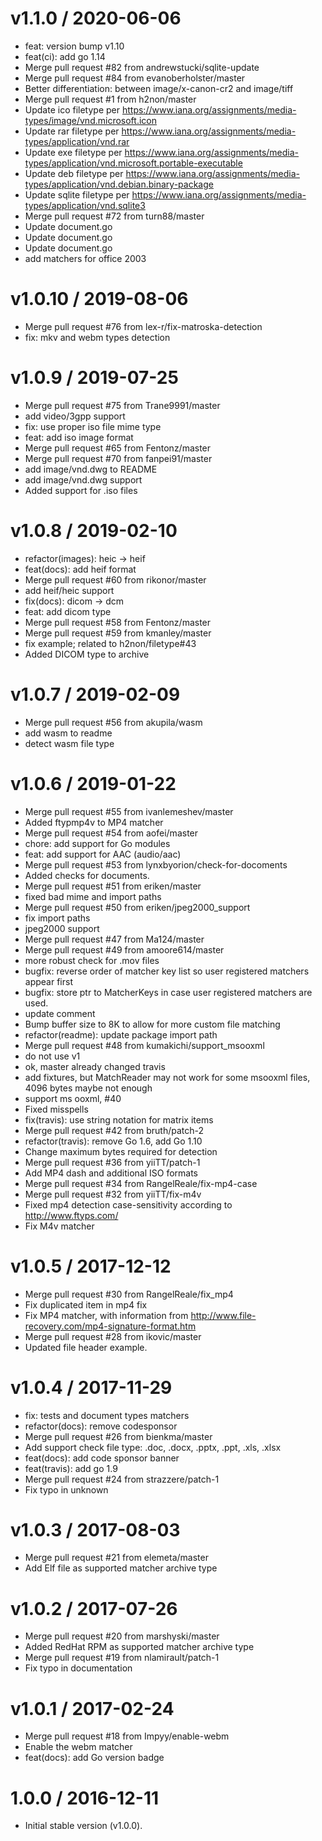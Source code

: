 
v1.1.0 / 2020-06-06
===================

  * feat: version bump v1.10
  * feat(ci): add go 1.14
  * Merge pull request #82 from andrewstucki/sqlite-update
  * Merge pull request #84 from evanoberholster/master
  * Better differentiation: between image/x-canon-cr2 and image/tiff
  * Merge pull request #1 from h2non/master
  * Update ico filetype per https://www.iana.org/assignments/media-types/image/vnd.microsoft.icon
  * Update rar filetype per https://www.iana.org/assignments/media-types/application/vnd.rar
  * Update exe filetype per https://www.iana.org/assignments/media-types/application/vnd.microsoft.portable-executable
  * Update deb filetype per https://www.iana.org/assignments/media-types/application/vnd.debian.binary-package
  * Update sqlite filetype per https://www.iana.org/assignments/media-types/application/vnd.sqlite3
  * Merge pull request #72 from turn88/master
  * Update document.go
  * Update document.go
  * Update document.go
  * add matchers for office 2003

v1.0.10 / 2019-08-06
====================

  * Merge pull request #76 from lex-r/fix-matroska-detection
  * fix: mkv and webm types detection

v1.0.9 / 2019-07-25
===================

  * Merge pull request #75 from Trane9991/master
  * add video/3gpp support
  * fix: use proper iso file mime type
  * feat: add iso image format
  * Merge pull request #65 from Fentonz/master
  * Merge pull request #70 from fanpei91/master
  * add image/vnd.dwg to README
  * add image/vnd.dwg support
  * Added support for .iso files

v1.0.8 / 2019-02-10
===================

  * refactor(images): heic -> heif
  * feat(docs): add heif format
  * Merge pull request #60 from rikonor/master
  * add heif/heic support
  * fix(docs): dicom -> dcm
  * feat: add dicom type
  * Merge pull request #58 from Fentonz/master
  * Merge pull request #59 from kmanley/master
  * fix example; related to h2non/filetype#43
  * Added DICOM type to archive


v1.0.7 / 2019-02-09
===================

  * Merge pull request #56 from akupila/wasm
  * add wasm to readme
  * detect wasm file type

v1.0.6 / 2019-01-22
===================

  * Merge pull request #55 from ivanlemeshev/master
  * Added ftypmp4v to MP4 matcher
  * Merge pull request #54 from aofei/master
  * chore: add support for Go modules
  * feat: add support for AAC (audio/aac)
  * Merge pull request #53 from lynxbyorion/check-for-docoments
  * Added checks for documents.
  * Merge pull request #51 from eriken/master
  * fixed bad mime and import paths
  * Merge pull request #50 from eriken/jpeg2000_support
  * fix import paths
  * jpeg2000 support
  * Merge pull request #47 from Ma124/master
  * Merge pull request #49 from amoore614/master
  * more robust check for .mov files
  * bugfix: reverse order of matcher key list so user registered matchers appear first
  * bugfix: store ptr to MatcherKeys in case user registered matchers are used.
  * update comment
  * Bump buffer size to 8K to allow for more custom file matching
  * refactor(readme): update package import path
  * Merge pull request #48 from kumakichi/support_msooxml
  * do not use v1
  * ok, master already changed travis
  * add fixtures, but MatchReader may not work for some msooxml files, 4096 bytes maybe not enough
  * support ms ooxml, #40
  * Fixed misspells
  * fix(travis): use string notation for matrix items
  * Merge pull request #42 from bruth/patch-2
  * refactor(travis): remove Go 1.6, add Go 1.10
  * Change maximum bytes required for detection
  * Merge pull request #36 from yiiTT/patch-1
  * Add MP4 dash and additional ISO formats
  * Merge pull request #34 from RangelReale/fix-mp4-case
  * Merge pull request #32 from yiiTT/fix-m4v
  * Fixed mp4 detection case-sensitivity according to http://www.ftyps.com/
  * Fix M4v matcher

v1.0.5 / 2017-12-12
===================

  * Merge pull request #30 from RangelReale/fix_mp4
  * Fix duplicated item in mp4 fix
  * Fix MP4 matcher, with information from http://www.file-recovery.com/mp4-signature-format.htm
  * Merge pull request #28 from ikovic/master
  * Updated file header example.

v1.0.4 / 2017-11-29
===================

  * fix: tests and document types matchers
  * refactor(docs): remove codesponsor
  * Merge pull request #26 from bienkma/master
  * Add support check file type: .doc, .docx, .pptx, .ppt, .xls, .xlsx
  * feat(docs): add code sponsor banner
  * feat(travis): add go 1.9
  * Merge pull request #24 from strazzere/patch-1
  * Fix typo in unknown

v1.0.3 / 2017-08-03
===================

  * Merge pull request #21 from elemeta/master
  * Add Elf file as supported matcher archive type

v1.0.2 / 2017-07-26
===================

  * Merge pull request #20 from marshyski/master
  * Added RedHat RPM as supported matcher archive type
  * Merge pull request #19 from nlamirault/patch-1
  * Fix typo in documentation

v1.0.1 / 2017-02-24
===================

  * Merge pull request #18 from Impyy/enable-webm
  * Enable the webm matcher
  * feat(docs): add Go version badge

1.0.0 / 2016-12-11
==================

- Initial stable version (v1.0.0).
